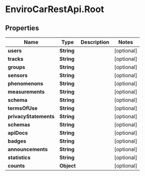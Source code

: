 # EnviroCarRestApi.Root

## Properties
Name | Type | Description | Notes
------------ | ------------- | ------------- | -------------
**users** | **String** |  | [optional] 
**tracks** | **String** |  | [optional] 
**groups** | **String** |  | [optional] 
**sensors** | **String** |  | [optional] 
**phenomenons** | **String** |  | [optional] 
**measurements** | **String** |  | [optional] 
**schema** | **String** |  | [optional] 
**termsOfUse** | **String** |  | [optional] 
**privacyStatements** | **String** |  | [optional] 
**schemas** | **String** |  | [optional] 
**apiDocs** | **String** |  | [optional] 
**badges** | **String** |  | [optional] 
**announcements** | **String** |  | [optional] 
**statistics** | **String** |  | [optional] 
**counts** | **Object** |  | [optional] 
